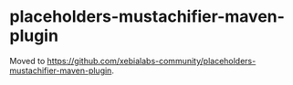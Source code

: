 placeholders-mustachifier-maven-plugin
======================================

Moved to https://github.com/xebialabs-community/placeholders-mustachifier-maven-plugin.

